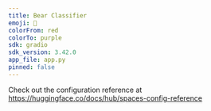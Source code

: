 ```yaml
---
title: Bear Classifier
emoji: 🐨
colorFrom: red
colorTo: purple
sdk: gradio
sdk_version: 3.42.0
app_file: app.py
pinned: false
---
```


Check out the configuration reference at https://huggingface.co/docs/hub/spaces-config-reference
